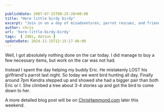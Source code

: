 ```yaml
---

publishDate: 2007-07-15T08:25:28+00:00
title: "Here little birdy birdy"
excerpt: "Join in on a day of misadventures, parrot rescues, and friendship as Chris helps his friend Eric find a lost pet bird."
author: chris
url: 'here-little-birdy-birdy'
tags:  [ 240z, datsun ] 
updateDate: 2024-11-15T12:15:17-06:00
---
```


Well, I got absolutely nothing done on the car today. I did manage to buy a few necessary items, but work on the car was not had.

Instead I spent the day helping my buddy Eric. He mistakenly LOST his girlfriend's parrot last night. So today we went bird hunting all day. Finally around 7pm Kendra stepped up and showed she had a bigger pair than both Eric or I. She climbed a tree about 3-4 stories up and got the bird to come down to her.

A more detailed blog post will be on [ChrisHammond.com](https://chrishammond.com) later this weekend.
